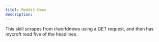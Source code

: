 ```yaml
---
titel: Reddit News
description: 
---
```

This skill scrapes from r/worldnews using a GET request, and then has mycroft read five of the headlines.
